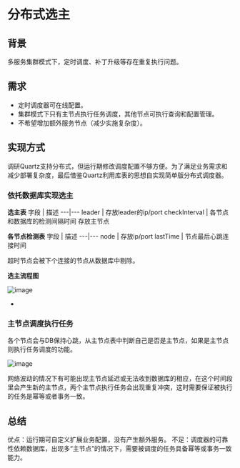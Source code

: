 
# 分布式选主

## 背景

多服务集群模式下，定时调度、补丁升级等存在重复执行问题。

## 需求
- 定时调度器可在线配置。
- 集群模式下只有主节点执行任务调度，其他节点可执行查询和配置管理。
- 不希望增加额外服务节点（减少实施复杂度）。

## 实现方式
调研Quartz支持分布式，但运行期修改调度配置不够方便。为了满足业务需求和减少部署复杂度，最后借鉴Quartz利用库表的思想自实现简单版分布式调度器。

### 依托数据库实现选主

**选主表**
字段 | 描述
---|---
leader | 存放leader的ip/port
checkInterval | 各节点和数据库的检测间隔时间
存放主节点


**各节点检测表**
字段 | 描述
---|---
node | 存放ip/port
lastTime | 节点最后心跳连接时间

超时节点会被下个连接的节点从数据库中剔除。


**选主流程图**

![image](https://note.youdao.com/yws/api/personal/file/437E70028EA346B493860B29508769EE?method=download&shareKey=6e71c7ae147127c922258c62a3d74814)

- 

### 主节点调度执行任务
各个节点会与DB保持心跳，从主节点表中判断自己是否是主节点，如果是主节点则执行任务调度的功能。

![image](https://note.youdao.com/yws/api/personal/file/35CB31A8090649CEBE5AA30EBAA84883?method=download&shareKey=6ac3f1f8ed4ad81be66eb9eb0171f7e9)

网络波动的情况下有可能出现主节点延迟或无法收到数据库的相应，在这个时间段里会产生新的主节点，两个主节点执行任务会出现重复冲突，这时需要保证被执行的任务是幂等或者事务一致。

## 总结
优点：运行期可自定义扩展业务配置，没有产生额外服务。
不足：调度器的可靠性依赖数据库，出现多“主节点”的情况下，需要被调度的任务具备幂等或事务一致能力。





